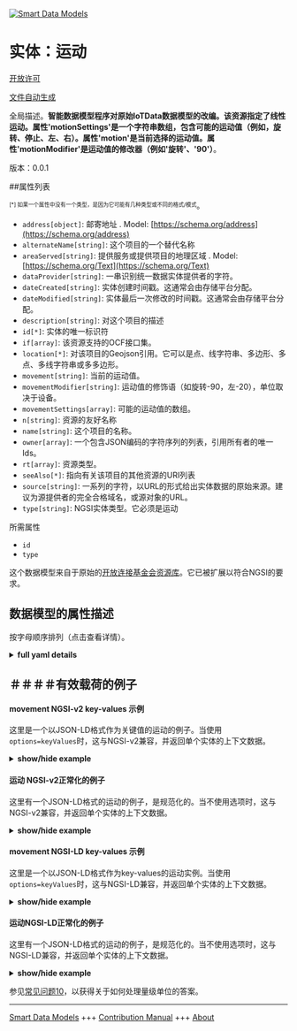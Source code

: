 <!-- 10-Header -->  
[![Smart Data Models](https://smartdatamodels.org/wp-content/uploads/2022/01/SmartDataModels_logo.png "Logo")](https://smartdatamodels.org)  
实体：运动  
=====<!-- /10-Header -->  
<!-- 15-License -->  
[开放许可](https://github.com/smart-data-models//dataModel.OCF/blob/master/movement/LICENSE.md)  
[文件自动生成](https://docs.google.com/presentation/d/e/2PACX-1vTs-Ng5dIAwkg91oTTUdt8ua7woBXhPnwavZ0FxgR8BsAI_Ek3C5q97Nd94HS8KhP-r_quD4H0fgyt3/pub?start=false&loop=false&delayms=3000#slide=id.gb715ace035_0_60)  
<!-- /15-License -->  
<!-- 20-Description -->  
全局描述。**智能数据模型程序对原始IoTData数据模型的改编。该资源指定了线性运动。属性'motionSettings'是一个字符串数组，包含可能的运动值（例如，旋转、停止、左、右）。属性'motion'是当前选择的运动值。属性'motionModifier'是运动值的修改器（例如'旋转'、'90'）**。  
版本：0.0.1  
<!-- /20-Description -->  
<!-- 30-PropertiesList -->  

##属性列表  

<sup><sub>[*] 如果一个属性中没有一个类型，是因为它可能有几种类型或不同的格式/模式</sub></sup>。  
- `address[object]`: 邮寄地址  . Model: [https://schema.org/address](https://schema.org/address)- `alternateName[string]`: 这个项目的一个替代名称  - `areaServed[string]`: 提供服务或提供项目的地理区域  . Model: [https://schema.org/Text](https://schema.org/Text)- `dataProvider[string]`: 一串识别统一数据实体提供者的字符。  - `dateCreated[string]`: 实体创建时间戳。这通常会由存储平台分配。  - `dateModified[string]`: 实体最后一次修改的时间戳。这通常会由存储平台分配。  - `description[string]`: 对这个项目的描述  - `id[*]`: 实体的唯一标识符  - `if[array]`: 该资源支持的OCF接口集。  - `location[*]`: 对该项目的Geojson引用。它可以是点、线字符串、多边形、多点、多线字符串或多多边形。  - `movement[string]`: 当前的运动值。  - `movementModifier[string]`: 运动值的修饰语（如旋转-90，左-20），单位取决于设备。  - `movementSettings[array]`: 可能的运动值的数组。  - `n[string]`: 资源的友好名称  - `name[string]`: 这个项目的名称。  - `owner[array]`: 一个包含JSON编码的字符序列的列表，引用所有者的唯一Ids。  - `rt[array]`: 资源类型。  - `seeAlso[*]`: 指向有关该项目的其他资源的URI列表  - `source[string]`: 一系列的字符，以URL的形式给出实体数据的原始来源。建议为源提供者的完全合格域名，或源对象的URL。  - `type[string]`: NGSI实体类型。它必须是运动  <!-- /30-PropertiesList -->  
<!-- 35-RequiredProperties -->  
所需属性  
- `id`  - `type`  <!-- /35-RequiredProperties -->  
<!-- 40-RequiredProperties -->  
这个数据模型来自于原始的[开放连接基金会资源库](https://github.com/openconnectivityfoundation/IoTDataModels)。它已被扩展以符合NGSI的要求。  
<!-- /40-RequiredProperties -->  
<!-- 50-DataModelHeader -->  
## 数据模型的属性描述  
按字母顺序排列（点击查看详情）。  
<!-- /50-DataModelHeader -->  
<!-- 60-ModelYaml -->  
<details><summary><strong>full yaml details</strong></summary>    
```yaml  
movement:    
  description: 'Smart Data Models Program adaptation of the original IoTData data Models. This Resource specifies linear movement. The Property ''movementSettings'' is an array of strings containing possible movement values (e.g. spin, stop, left, right). The Property ''movement'' is the currently selected movement value. The Property ''movementModifier'' is a modifier to the movement value (e.g. ''spin'', ''90'') '    
  properties:    
    address:    
      description: 'The mailing address'    
      properties:    
        addressCountry:    
          description: 'Property. The country. For example, Spain. Model:''https://schema.org/addressCountry'''    
          type: string    
        addressLocality:    
          description: 'Property. The locality in which the street address is, and which is in the region. Model:''https://schema.org/addressLocality'''    
          type: string    
        addressRegion:    
          description: 'Property. The region in which the locality is, and which is in the country. Model:''https://schema.org/addressRegion'''    
          type: string    
        postOfficeBoxNumber:    
          description: 'Property. The post office box number for PO box addresses. For example, 03578. Model:''https://schema.org/postOfficeBoxNumber'''    
          type: string    
        postalCode:    
          description: 'Property. The postal code. For example, 24004. Model:''https://schema.org/https://schema.org/postalCode'''    
          type: string    
        streetAddress:    
          description: 'Property. The street address. Model:''https://schema.org/streetAddress'''    
          type: string    
      type: object    
      x-ngsi:    
        model: https://schema.org/address    
        type: Property    
    alternateName:    
      description: 'An alternative name for this item'    
      type: string    
      x-ngsi:    
        type: Property    
    areaServed:    
      description: 'The geographic area where a service or offered item is provided'    
      type: string    
      x-ngsi:    
        model: https://schema.org/Text    
        type: Property    
    dataProvider:    
      description: 'A sequence of characters identifying the provider of the harmonised data entity.'    
      type: string    
      x-ngsi:    
        type: Property    
    dateCreated:    
      description: 'Entity creation timestamp. This will usually be allocated by the storage platform.'    
      format: date-time    
      type: string    
      x-ngsi:    
        type: Property    
    dateModified:    
      description: 'Timestamp of the last modification of the entity. This will usually be allocated by the storage platform.'    
      format: date-time    
      type: string    
      x-ngsi:    
        type: Property    
    description:    
      description: 'A description of this item'    
      type: string    
      x-ngsi:    
        type: Property    
    id:    
      anyOf: &movement_-_properties_-_owner_-_items_-_anyof    
        - description: 'Property. Identifier format of any NGSI entity'    
          maxLength: 256    
          minLength: 1    
          pattern: ^[\w\-\.\{\}\$\+\*\[\]`|~^@!,:\\]+$    
          type: string    
        - description: 'Property. Identifier format of any NGSI entity'    
          format: uri    
          type: string    
      description: 'Unique identifier of the entity'    
      x-ngsi:    
        type: Property    
    if:    
      description: 'The OCF Interface set supported by this Resource.'    
      items:    
        enum:    
          - oic.if.s    
          - oic.if.baseline    
        type: string    
      minItems: 2    
      readOnly: true    
      type: array    
      uniqueItems: true    
      x-ngsi:    
        type: Property    
    location:    
      description: 'Geojson reference to the item. It can be Point, LineString, Polygon, MultiPoint, MultiLineString or MultiPolygon'    
      oneOf:    
        - description: 'GeoProperty. Geojson reference to the item. Point'    
          properties:    
            bbox:    
              items:    
                type: number    
              minItems: 4    
              type: array    
            coordinates:    
              items:    
                type: number    
              minItems: 2    
              type: array    
            type:    
              enum:    
                - Point    
              type: string    
          required:    
            - type    
            - coordinates    
          title: 'GeoJSON Point'    
          type: object    
        - description: 'GeoProperty. Geojson reference to the item. LineString'    
          properties:    
            bbox:    
              items:    
                type: number    
              minItems: 4    
              type: array    
            coordinates:    
              items:    
                items:    
                  type: number    
                minItems: 2    
                type: array    
              minItems: 2    
              type: array    
            type:    
              enum:    
                - LineString    
              type: string    
          required:    
            - type    
            - coordinates    
          title: 'GeoJSON LineString'    
          type: object    
        - description: 'GeoProperty. Geojson reference to the item. Polygon'    
          properties:    
            bbox:    
              items:    
                type: number    
              minItems: 4    
              type: array    
            coordinates:    
              items:    
                items:    
                  items:    
                    type: number    
                  minItems: 2    
                  type: array    
                minItems: 4    
                type: array    
              type: array    
            type:    
              enum:    
                - Polygon    
              type: string    
          required:    
            - type    
            - coordinates    
          title: 'GeoJSON Polygon'    
          type: object    
        - description: 'GeoProperty. Geojson reference to the item. MultiPoint'    
          properties:    
            bbox:    
              items:    
                type: number    
              minItems: 4    
              type: array    
            coordinates:    
              items:    
                items:    
                  type: number    
                minItems: 2    
                type: array    
              type: array    
            type:    
              enum:    
                - MultiPoint    
              type: string    
          required:    
            - type    
            - coordinates    
          title: 'GeoJSON MultiPoint'    
          type: object    
        - description: 'GeoProperty. Geojson reference to the item. MultiLineString'    
          properties:    
            bbox:    
              items:    
                type: number    
              minItems: 4    
              type: array    
            coordinates:    
              items:    
                items:    
                  items:    
                    type: number    
                  minItems: 2    
                  type: array    
                minItems: 2    
                type: array    
              type: array    
            type:    
              enum:    
                - MultiLineString    
              type: string    
          required:    
            - type    
            - coordinates    
          title: 'GeoJSON MultiLineString'    
          type: object    
        - description: 'GeoProperty. Geojson reference to the item. MultiLineString'    
          properties:    
            bbox:    
              items:    
                type: number    
              minItems: 4    
              type: array    
            coordinates:    
              items:    
                items:    
                  items:    
                    items:    
                      type: number    
                    minItems: 2    
                    type: array    
                  minItems: 4    
                  type: array    
                type: array    
              type: array    
            type:    
              enum:    
                - MultiPolygon    
              type: string    
          required:    
            - type    
            - coordinates    
          title: 'GeoJSON MultiPolygon'    
          type: object    
      x-ngsi:    
        type: GeoProperty    
    movement:    
      description: 'The current movement value.'    
      type: string    
      x-ngsi:    
        type: Property    
    movementModifier:    
      description: 'The modifier to the movement value (e.g. spin-90, left-20), units are device dependent.'    
      type: string    
      x-ngsi:    
        type: Property    
    movementSettings:    
      description: 'The array of possible movement values.'    
      items:    
        type: string    
      readOnly: true    
      type: array    
      x-ngsi:    
        type: Property    
    n:    
      description: 'Friendly name of the Resource'    
      maxLength: 64    
      readOnly: true    
      type: string    
      x-ngsi:    
        type: Property    
    name:    
      description: 'The name of this item.'    
      type: string    
      x-ngsi:    
        type: Property    
    owner:    
      description: 'A List containing a JSON encoded sequence of characters referencing the unique Ids of the owner(s)'    
      items:    
        anyOf: *movement_-_properties_-_owner_-_items_-_anyof    
        description: 'Property. Unique identifier of the entity'    
      type: array    
      x-ngsi:    
        type: Property    
    rt:    
      description: 'The Resource Type.'    
      items:    
        enum:    
          - oic.r.movement.linear    
        maxLength: 64    
        type: string    
      minItems: 1    
      readOnly: true    
      type: array    
      uniqueItems: true    
      x-ngsi:    
        type: Property    
    seeAlso:    
      description: 'list of uri pointing to additional resources about the item'    
      oneOf:    
        - items:    
            format: uri    
            type: string    
          minItems: 1    
          type: array    
        - format: uri    
          type: string    
      x-ngsi:    
        type: Property    
    source:    
      description: 'A sequence of characters giving the original source of the entity data as a URL. Recommended to be the fully qualified domain name of the source provider, or the URL to the source object.'    
      type: string    
      x-ngsi:    
        type: Property    
    type:    
      description: 'NGSI entity type. It has to be movement'    
      enum:    
        - movement    
      type: string    
      x-ngsi:    
        type: Property    
  required:    
    - id    
    - type    
  type: object    
  x-derived-from: https://github.com/OpenInterConnect/IoTDataModels/blob/master/movementResURI.swagger.json    
  x-disclaimer: 'Redistribution and use in source and binary forms, with or without modification, are permitted  provided that the license conditions are met. Copyleft (c) 2021 Contributors to Smart Data Models Program'    
  x-license-url: https://github.com/smart-data-models/dataModel.OCF/blob/master/movement/LICENSE.md    
  x-model-schema: https://smart-data-models.github.io/dataModel.IoTDataModels/movement/schema.json    
  x-model-tags: OCF    
  x-version: 0.0.1    
```  
</details>    
<!-- /60-ModelYaml -->  
<!-- 70-MiddleNotes -->  
<!-- /70-MiddleNotes -->  
<!-- 80-Examples -->  
## ＃＃＃＃有效载荷的例子  
#### movement NGSI-v2 key-values 示例  
这里是一个以JSON-LD格式作为关键值的运动的例子。当使用`options=keyValues`时，这与NGSI-v2兼容，并返回单个实体的上下文数据。  
<details><summary><strong>show/hide example</strong></summary>    
```json  
{  
  "id": "urn:ngsi-ld:movement:id:CPZE:29185997",  
  "dateCreated": "2014-08-15T05:57:18Z",  
  "dateModified": "1990-04-02T03:13:24Z",  
  "source": "Billion parent city country citizen benefit order try. Sport hear very research. In series vote.",  
  "name": "Between next production plant else want. Never during care goal people machine.",  
  "alternateName": "Carry owner letter sure shake later into. Television people tell center teacher game sit.",  
  "description": "Choose throughout school civil grow writer food. Language treat around travel brother their. Rich open machine at. Himself cut them live product region.",  
  "dataProvider": "For door this agent another management size. Office upon strong way. Charge good although lot food body.",  
  "owner": [  
    "urn:ngsi-ld:movement:items:TNVL:40980728",  
    "urn:ngsi-ld:movement:items:VRHP:35252843"  
  ],  
  "seeAlso": [  
    "urn:ngsi-ld:movement:items:JPAP:34694458",  
    "urn:ngsi-ld:movement:items:RDOR:34337888"  
  ],  
  "location": {  
    "type": "Point",  
    "coordinates": [  
      60.96489,  
      46.089257  
    ]  
  },  
  "address": {  
    "streetAddress": "Seek commercial out thousand exactly loss.",  
    "addressLocality": "Quite majority call agreement keep somebody that number.",  
    "addressRegion": "Rise lead imagine strategy future country girl. Family ahead effort pattern view effort writer. Every entire sell star product hand. President gun example nor.",  
    "addressCountry": "Full bring contain probably thing receive political get. National increase which stop hope must always.",  
    "postalCode": "Any herself same father teach involve seven indeed. Fish might ten goal.",  
    "postOfficeBoxNumber": "Unit step environmental finally. Process beautiful meeting seat. Use race out whole message success. Store real environmental try."  
  },  
  "areaServed": "Meet foreign Congress receive ahead year add. Child poor memory remain hot argue."  
}  
```  
</details>  
#### 运动 NGSI-v2正常化的例子  
这里有一个JSON-LD格式的运动的例子，是规范化的。当不使用选项时，这与NGSI-v2兼容，并返回单个实体的上下文数据。  
<details><summary><strong>show/hide example</strong></summary>    
```json  
{  
  "id": {  
    "type": "string",  
    "value": "urn:ngsi-ld:movement:id:CPZE:29185997"  
  },  
  "dateCreated": {  
    "format": "date-time",  
    "type": "string",  
    "value": "2014-08-15T05:57:18Z"  
  },  
  "dateModified": {  
    "format": "date-time",  
    "type": "string",  
    "value": "1990-04-02T03:13:24Z"  
  },  
  "source": {  
    "type": "string",  
    "value": "Billion parent city country citizen benefit order try. Sport hear very research. In series vote."  
  },  
  "name": {  
    "type": "string",  
    "value": "Between next production plant else want. Never during care goal people machine."  
  },  
  "alternateName": {  
    "type": "string",  
    "value": "Carry owner letter sure shake later into. Television people tell center teacher game sit."  
  },  
  "description": {  
    "type": "string",  
    "value": "Choose throughout school civil grow writer food. Language treat around travel brother their. Rich open machine at. Himself cut them live product region."  
  },  
  "dataProvider": {  
    "type": "string",  
    "value": "For door this agent another management size. Office upon strong way. Charge good although lot food body."  
  },  
  "owner": {  
    "type": "array",  
    "value": [  
      "urn:ngsi-ld:movement:items:TNVL:40980728",  
      "urn:ngsi-ld:movement:items:VRHP:35252843"  
    ]  
  },  
  "seeAlso": {  
    "type": "array",  
    "value": [  
      "urn:ngsi-ld:movement:items:JPAP:34694458",  
      "urn:ngsi-ld:movement:items:RDOR:34337888"  
    ]  
  },  
  "location": {  
    "type": "object",  
    "value": {  
      "type": "Point",  
      "coordinates": [  
        60.96489,  
        46.089257  
      ]  
    }  
  },  
  "address": {  
    "type": "object",  
    "value": {  
      "streetAddress": "Seek commercial out thousand exactly loss.",  
      "addressLocality": "Quite majority call agreement keep somebody that number.",  
      "addressRegion": "Rise lead imagine strategy future country girl. Family ahead effort pattern view effort writer. Every entire sell star product hand. President gun example nor.",  
      "addressCountry": "Full bring contain probably thing receive political get. National increase which stop hope must always.",  
      "postalCode": "Any herself same father teach involve seven indeed. Fish might ten goal.",  
      "postOfficeBoxNumber": "Unit step environmental finally. Process beautiful meeting seat. Use race out whole message success. Store real environmental try."  
    }  
  },  
  "areaServed": {  
    "type": "string",  
    "value": "Meet foreign Congress receive ahead year add. Child poor memory remain hot argue."  
  }  
}  
```  
</details>  
#### movement NGSI-LD key-values 示例  
这里是一个以JSON-LD格式作为key-values的运动实例。当使用`options=keyValues`时，这与NGSI-LD兼容，并返回单个实体的上下文数据。  
<details><summary><strong>show/hide example</strong></summary>    
```json  
{  
    "id": "urn:ngsi-ld:movement:id:CPZE:29185997",  
    "dateCreated": "2014-08-15T05:57:18Z",  
    "dateModified": "1990-04-02T03:13:24Z",  
    "source": "Billion parent city country citizen benefit order try. Sport hear very research. In series vote.",  
    "name": "Between next production plant else want. Never during care goal people machine.",  
    "alternateName": "Carry owner letter sure shake later into. Television people tell center teacher game sit.",  
    "description": "Choose throughout school civil grow writer food. Language treat around travel brother their. Rich open machine at. Himself cut them live product region.",  
    "dataProvider": "For door this agent another management size. Office upon strong way. Charge good although lot food body.",  
    "owner": [  
        "urn:ngsi-ld:movement:items:TNVL:40980728",  
        "urn:ngsi-ld:movement:items:VRHP:35252843"  
    ],  
    "seeAlso": [  
        "urn:ngsi-ld:movement:items:JPAP:34694458",  
        "urn:ngsi-ld:movement:items:RDOR:34337888"  
    ],  
    "location": {  
        "type": "Point",  
        "coordinates": [  
            60.96489,  
            46.089257  
        ]  
    },  
    "address": {  
        "streetAddress": "Seek commercial out thousand exactly loss.",  
        "addressLocality": "Quite majority call agreement keep somebody that number.",  
        "addressRegion": "Rise lead imagine strategy future country girl. Family ahead effort pattern view effort writer. Every entire sell star product hand. President gun example nor.",  
        "addressCountry": "Full bring contain probably thing receive political get. National increase which stop hope must always.",  
        "postalCode": "Any herself same father teach involve seven indeed. Fish might ten goal.",  
        "postOfficeBoxNumber": "Unit step environmental finally. Process beautiful meeting seat. Use race out whole message success. Store real environmental try."  
    },  
    "areaServed": "Meet foreign Congress receive ahead year add. Child poor memory remain hot argue.",  
    "@context": [  
        "https://smartdatamodels.org/context.jsonld",  
        "https://raw.githubusercontent.com/smart-data-models/dataModel.OCF/master/context.jsonld"  
    ]  
}  
```  
</details>  
#### 运动NGSI-LD正常化的例子  
这里有一个JSON-LD格式的运动的例子，是规范化的。当不使用选项时，这与NGSI-LD兼容，并返回单个实体的上下文数据。  
<details><summary><strong>show/hide example</strong></summary>    
```json  
{  
    "id": "urn:ngsi-ld:movement:id:LSYB:95630304",  
    "dateCreated": {  
        "type": "Property",  
        "value": {  
            "@type": "DateTime",  
            "@value": "1971-12-27T13:20:41Z"  
        }  
    },  
    "dateModified": {  
        "type": "Property",  
        "value": {  
            "@type": "DateTime",  
            "@value": "1995-01-31T13:08:29Z"  
        }  
    },  
    "source": {  
        "type": "Property",  
        "value": "City school take chair cover. Technology range usually throughout product. Factor light adult will law."  
    },  
    "name": {  
        "type": "Property",  
        "value": "Community pull agreement too really. Scientist morning energy table in."  
    },  
    "alternateName": {  
        "type": "Property",  
        "value": "Million hit weight."  
    },  
    "description": {  
        "type": "Property",  
        "value": "Fear fill class buy activity. Determine recent area financial doctor. Check his then very give represent."  
    },  
    "dataProvider": {  
        "type": "Property",  
        "value": "Across enough attention reflect exactly morning president effect. Actually arm professor face strategy picture. Century until building indeed wide protect."  
    },  
    "owner": {  
        "type": "Property",  
        "value": [  
            "urn:ngsi-ld:movement:items:YUWD:58118313",  
            "urn:ngsi-ld:movement:items:SYOW:19929938"  
        ]  
    },  
    "seeAlso": {  
        "type": "Property",  
        "value": [  
            "urn:ngsi-ld:movement:items:NTLC:79497614"  
        ]  
    },  
    "location": {  
        "type": "Property",  
        "value": {  
            "type": "Point",  
            "coordinates": [  
                -77.6253045,  
                154.659618  
            ]  
        }  
    },  
    "address": {  
        "type": "Property",  
        "value": {  
            "streetAddress": "Collection event ago fly. Who know want program myself. Even one adult organization discover its travel.",  
            "addressLocality": "Baby contain view friend gas type. Good shoulder safe appear eight. Present born specific certainly range despite game.",  
            "addressRegion": "Difference not bank great. Water character throughout thus wonder claim.",  
            "addressCountry": "Likely glass before animal fear order. North technology attorney suffer catch message where.",  
            "postalCode": "Class hair say. Artist rate argue begin modern. Product north matter television student mention age.",  
            "postOfficeBoxNumber": "Moment play son ago anything study. Citizen happy detail car account though. Short enjoy resource soon use."  
        }  
    },  
    "areaServed": {  
        "type": "Property",  
        "value": "Practice national voice statement approach. Language very black bit. Green ten serve true. Anything rate generation."  
    },  
    "@context": [  
        "https://smartdatamodels.org/context.jsonld",  
        "https://raw.githubusercontent.com/smart-data-models/dataModel.OCF/master/context.jsonld"  
    ]  
}  
```  
</details><!-- /80-Examples -->  
<!-- 90-FooterNotes -->  
<!-- /90-FooterNotes -->  
<!-- 95-Units -->  
参见[常见问题10](https://smartdatamodels.org/index.php/faqs/)，以获得关于如何处理量级单位的答案。  
<!-- /95-Units -->  
<!-- 97-LastFooter -->  
---  
[Smart Data Models](https://smartdatamodels.org) +++ [Contribution Manual](https://bit.ly/contribution_manual) +++ [About](https://bit.ly/Introduction_SDM)<!-- /97-LastFooter -->  

